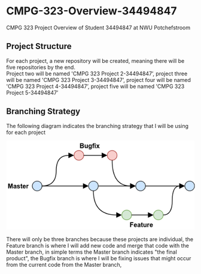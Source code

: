 <h1>CMPG-323-Overview-34494847</h1>
<p>CMPG 323 Project Overview of Student 34494847 at NWU Potchefstroom</p>

<h2>Project Structure</h2>
<p>For each project, a new repository will be created, meaning there will be five repositories by the end.
<br/>Project two will be named 'CMPG 323 Project 2-34494847’, project three will be named 'CMPG 323 Project 3-34494847’, project four will be named 'CMPG 323 Project 4-34494847’, project five will be named 'CMPG 323 Project 5-34494847’</p>

<h2>Branching Strategy</h2>
<p>The following diagram indicates the branching strategy that I will be using for each project</p>
<img src="branchstrat.jpg" alt="Branching strategy to be used within each project"/>
<p>There will only be three branches because these projects are individual, the Feature branch is where I will add new code and merge that code with the Master branch, in simple terms the Master branch indicates "the final product", the Bugfix branch is where I will be fixing issues that might occur from the current code from the Master branch, </p>